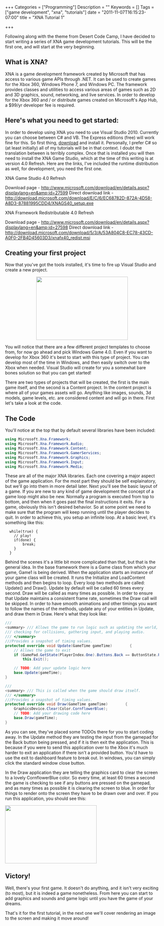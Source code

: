 +++
Categories = ["Programming"]
Description = ""
Keywords = []
Tags = ["game development", "xna", "tutorials"]
date = "2011-11-07T16:15:23-07:00"
title = "XNA Tutorial 1"

+++

Following along with the theme from Desert Code Camp, I have decided to start writing a series of XNA game development tutorials. This will be the first one, and will start at the very beginning.

## What is XNA?
XNA is a game development framework created by Microsoft that has access to various game APIs through .NET. It can be used to create games for the Xbox 360, Windows Phone 7, and Windows PC. The framework provides classes and utilities to access various areas of games such as 2D and 3D graphics, sound, networking, and live services. In order to develop for the Xbox 360 and / or distribute games created on Microsoft's App Hub, a $99/yr developer fee is required.

## Here's what you need to get started:
In order to develop using XNA you need to use Visual Studio 2010. Currently you can choose between C# and VB. The Express editions (free) will work fine for this. So first thing, <a href="http://www.microsoft.com/visualstudio/en-us/products/2010-editions/express" target="_blank">download</a> and install it. Personally, I prefer C# so (at least initially) all of my tutorials will be in that context. I doubt the translation between is terribly complex. Once that is installed you will then need to install the XNA Game Studio, which at the time of this writing is at version 4.0 Refresh. Here are the links, I've included the runtime distribution as well, for development, you need the first one.

XNA Game Studio 4.0 Refresh

Download page - <a href="http://www.microsoft.com/download/en/details.aspx?displaylang=en&amp;id=27599" target="_blank">http://www.microsoft.com/download/en/details.aspx?displaylang=en&amp;id=27599</a>
Direct download link - <a href="http://download.microsoft.com/download/E/C/6/EC68782D-872A-4D58-A8D3-87881995CDD4/XNAGS40_setup.exe" target="_blank">http://download.microsoft.com/download/E/C/6/EC68782D-872A-4D58-A8D3-87881995CDD4/XNAGS40_setup.exe</a>

XNA Framework Redistributable 4.0 Refresh

Download page - <a href="http://www.microsoft.com/download/en/details.aspx?displaylang=en&amp;id=27598" target="_blank">http://www.microsoft.com/download/en/details.aspx?displaylang=en&amp;id=27598</a>
Direct download link - <a href="http://download.microsoft.com/download/5/3/A/53A804C8-EC78-43CD-A0F0-2FB4D45603D3/xnafx40_redist.msi" target="_blank">http://download.microsoft.com/download/5/3/A/53A804C8-EC78-43CD-A0F0-2FB4D45603D3/xnafx40_redist.msi</a>
<h2>Creating your first project</h2>
Now that you've got the tools installed, it's time to fire up Visual Studio and create a new project.
<p style="text-align: center;"><a href="http://superiorcode.com/blog/wp-content/uploads/2011/11/VSP.jpg"><img class="size-medium wp-image-221 aligncenter" title="VSP" src="http://superiorcode.com/blog/wp-content/uploads/2011/11/VSP-300x207.jpg" alt="" width="300" height="207" /></a></p>
<p style="text-align: left;">You will notice that there are a few different project templates to choose from, for now go ahead and pick Windows Game 4.0. Even if you want to develop for Xbox 360 it's best to start with this type of project. You can develop most of the time in Windows, and then easily switch over to the Xbox when needed. Visual Studio will create for you a somewhat bare bones solution so that you can get started!</p>
<p style="text-align: left;">There are two types of projects that will be created, the first is the main game itself, and the second is a Content project. In the content project is where all of your games assets will go. Anything like images, sounds, 3d models, game levels, etc. are considered content and will go in there. First let's take a look at the code.</p>

<h2 style="text-align: left;">The Code</h2>
<p style="text-align: left;">You'll notice at the top that by default several libraries have been included:</p>

```csharp
using Microsoft.Xna.Framework;
using Microsoft.Xna.Framework.Audio;
using Microsoft.Xna.Framework.Content;
using Microsoft.Xna.Framework.GamerServices;
using Microsoft.Xna.Framework.Graphics;
using Microsoft.Xna.Framework.Input;
using Microsoft.Xna.Framework.Media;
```

These are all of the major XNA libraries. Each one covering a major aspect of the game application. For the most part they should be self explainatory, but we'll go into them in more detail later. Next you'll see the basic layout of a game. If you are new to any kind of game development the concept of a game loop might also be new. Normally a program is executed from top to bottom, and then when it goes past the final instructions it exits. For a game, obviously this isn't desired behavior. So at some point we need to make sure that the program will keep running until the player decides to quit. In order to achieve this, you setup an infinite loop. At a basic level, it's something like this:

```
  while(true) {
    // play!
    if(done) {
        break;
    }
  }
```

Behind the scenes it's a little bit more complicated than that, but that is the general idea. In the base framework there is a Game class from which your game, Game1 is being derived. When the application starts an instance of your game class will be created. It runs the Initialize and LoadContent methods and then begins to loop. Every loop two methods are called: Update() and Draw(). Update by default will be called 60 times every second. Draw will be called as many times as possible. In order to ensure that Update maintains a consistent frame rate, sometimes the Draw call will be skipped. In order to have smooth animations and other timings you want to follow the names of the methods, update any of your entities in Update, and draw them in Draw. Here's what they look like:

```csharp
///
<summary> /// Allows the game to run logic such as updating the world,
/// checking for collisions, gathering input, and playing audio.
/// </summary>
///Provides a snapshot of timing values.
protected override void Update(GameTime gameTime)        {
    // Allows the game to exit
    if (GamePad.GetState(PlayerIndex.One).Buttons.Back == ButtonState.Pressed)
        this.Exit();

    // TODO: Add your update logic here
    base.Update(gameTime);
}

///
<summary> /// This is called when the game should draw itself.
/// </summary>
///Provides a snapshot of timing values.
protected override void Draw(GameTime gameTime)        {
    GraphicsDevice.Clear(Color.CornflowerBlue);
    // TODO: Add your drawing code here
    base.Draw(gameTime);
}
```

As you can see, they've placed some TODOs there for you to start coding away. In the Update method they are testing the input from the gamepad for the Back button being pressed, and if it is then exit the application. This is because if you were to send this application over to the Xbox it's much harder to exit an application if there isn't a provided button. You'd have to use the exit to dashboard feature to break out. In windows, you can simply click the standard window close button.

In the Draw application they are telling the graphics card to clear the screen to a lovely CornflowerBlue color. So every time, at least 60 times a second the game is checking to see if any buttons are pressed on the gamepad, and as many times as possible it is clearing the screen to blue. In order for things to render onto the screen they have to be drawn over and over. If you run this application, you should see this:

<a href="http://superiorcode.com/blog/wp-content/uploads/2011/11/first.jpg"><img class="aligncenter size-medium wp-image-232" title="first" src="http://superiorcode.com/blog/wp-content/uploads/2011/11/first-300x190.jpg" alt="" width="300" height="190" /></a>
<h2>Victory!</h2>
Well, there's your first game. It doesn't do anything, and it isn't very exciting (to most), but it is indeed a game nonetheless. From here you can start to add graphics and sounds and game logic until you have the game of your dreams.

That's it for the first tutorial, in the next one we'll cover rendering an image to the screen and making it move around!
